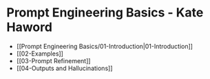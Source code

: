 # Prompt Engineering Basics - Kate Haword

- [[Prompt Engineering Basics/01-Introduction|01-Introduction]]
- [[02-Examples]]
- [[03-Prompt Refinement]]
- [[04-Outputs and Hallucinations]]


